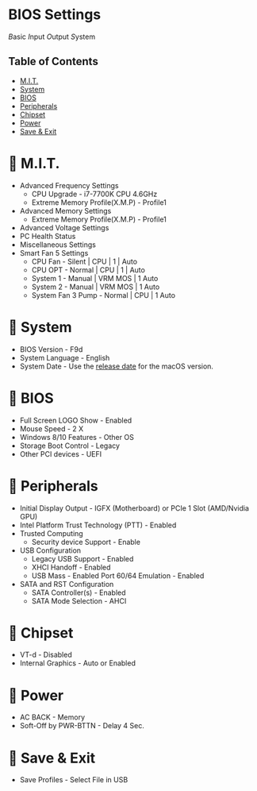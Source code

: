 # BIOS Settings
*B*asic *I*nput *O*utput *S*ystem

## Table of Contents
 * [M.I.T.](/BIOS.md#fox_face-mit)
 * [System](/BIOS.md#fox_face-system)
 * [BIOS](/BIOS.md#fox_face-bios)
 * [Peripherals](/BIOS.md#fox_face-peripherals)
 * [Chipset](/BIOS.md#fox_face-chipset)
 * [Power](/BIOS.md#fox_face-power)
 * [Save & Exit](/BIOS.md#fox_face-save--exit)

# :fox_face: M.I.T.
* Advanced Frequency Settings
  * CPU Upgrade - i7-7700K CPU 4.6GHz
  * Extreme Memory Profile(X.M.P) - Profile1
* Advanced Memory Settings
  * Extreme Memory Profile(X.M.P) - Profile1
* Advanced Voltage Settings
* PC Health Status
* Miscellaneous Settings
* Smart Fan 5 Settings<br>
  * CPU Fan - Silent | CPU | 1 | Auto
  * CPU OPT - Normal | CPU | 1 | Auto
  * System 1 - Manual | VRM MOS | 1 Auto
  * System 2 - Manual | VRM MOS | 1 Auto
  * System Fan 3 Pump - Normal | CPU | 1 Auto 

# :fox_face: System
* BIOS Version - F9d
* System Language - English
* System Date - Use the [release date](https://www.dualbootpc.com/guide/release-date/) for the macOS version.

# :fox_face: BIOS
* Full Screen LOGO Show - Enabled
* Mouse Speed - 2 X
* Windows 8/10 Features - Other OS
* Storage Boot Control - Legacy
* Other PCI devices - UEFI

# :fox_face: Peripherals
* Initial Display Output - IGFX (Motherboard) or PCIe 1 Slot (AMD/Nvidia GPU)
* Intel Platform Trust Technology (PTT) - Enabled
* Trusted Computing
  * Security device Support - Enable
* USB Configuration
  * Legacy USB Support - Enabled
  * XHCI Handoff - Enabled
  * USB Mass - Enabled
  Port 60/64 Emulation - Enabled
* SATA and RST Configuration
  * SATA Controller(s) - Enabled
  * SATA Mode Selection - AHCI

# :fox_face: Chipset
* VT-d - Disabled
* Internal Graphics - Auto or Enabled

# :fox_face: Power
* AC BACK - Memory
* Soft-Off by PWR-BTTN - Delay 4 Sec.

# :fox_face: Save &amp; Exit
* Save Profiles - Select File in USB
